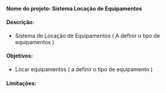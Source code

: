 #### Nome do projeto: Sistema Locação de Equipamentos


#### Descrição:

- Sistema de Locação de Equipamentos ( A definir o tipo de equipamentos )


#### Objetivos:

- Locar equipamentos ( a definir o tipo de equipamento )

#### Limitações:






